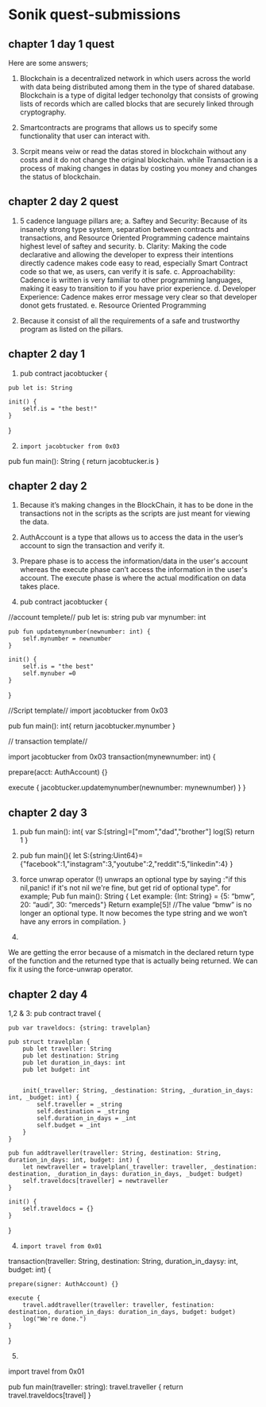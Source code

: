 # Sonik quest-submissions

## chapter 1 day 1 quest

Here are some answers;
 1. Blockchain is a decentralized network in which users across the world with data being distributed among them in the type of shared database. Blockchain is a type of digital ledger techonolgy that consists of growing lists of records which are called blocks that are securely linked through cryptography.
 
 2. Smartcontracts are programs that allows us to specify some functionality that user can interact with. 
 
 3. Scrpit means veiw or read the datas stored in blockchain without any costs and it do not change the original blockchain. 
     while Transaction is a process of making changes in datas by costing you money and changes the status of blockchain.
     
     
## chapter 2 day 2 quest

1. 5 cadence language pillars are;
      a. Saftey and Security: Because of its insanely strong type system, separation between contracts and transactions, and Resource Oriented Programming cadence maintains highest level of saftey and security.
      b. Clarity: Making the code declarative and allowing the developer to express their intentions directly cadence makes code easy to read, especially Smart Contract code so that we, as users, can verify it is safe.
      c. Approachability: Cadence is written is very familiar to other programming languages, making it easy to transition to if you have prior experience.
      d. Developer Experience: Cadence makes error message very clear so that developer donot gets frustated.
      e. Resource Oriented Programming
      
2. Because it consist of all the requirements of a safe and trustworthy program as listed on the pillars.

## chapter 2 day 1

1.   pub contract jacobtucker {

    pub let is: String

    init() {
        self.is = "the best!"
    }
}

2.     import jacobtucker from 0x03

pub fun main(): String {
    return jacobtucker.is
}

## chapter 2 day 2

1.
   Because it’s making changes in the BlockChain, it has to be done in the transactions not in the scripts as the scripts are just meant for viewing the data.
   

2.
     AuthAccount is a type that allows us to access the data in the user’s account to sign the transaction and verify it.

3.
    Prepare phase is to access the information/data in the user's account whereas the execute phase can’t access the information in the user's account. The execute phase is where the actual modification on data takes place.  




4.    pub contract jacobtucker {

   //account templete//
    pub let is: string
    pub var mynumber: int

    pub fun updatemynumber(newnumber: int) {
        self.mynumber = newnumber
    }

    init() {
        self.is = "the best"
        self.mynuber =0
    }
}

//Script template//
  import jacobtucker from 0x03
  
  pub fun main(): int{
      return jacobtucker.mynumber
  }
  
  // transaction template//
  
  import jacobtucker from 0x03
  transaction(mynewnumber: int) {

  prepare(acct: AuthAccount) {}

  execute {
    jacobtucker.updatemynumber(newnumber: mynewnumber)
  }
}


## chapter 2 day 3

1.
   pub fun main(): int{
    var S:[string]=["mom","dad","brother"]
    log(S)
    return 1
    }
    

2.
    pub fun main(){
     let S:{string:Uint64}={"facebook":1,"instagram":3,"youtube":2,"reddit":5,"linkedin":4}
     }
     
  
  

  3.
     force unwrap operator (!) unwraps an optional type by saying :"if this nil,panic! if it's not nil we're fine, but get rid of optional type".
       for example;
                          Pub fun main(): String {
                          Let example: {Int: String} = {5: “bmw”, 20: “audi”, 30: “merceds"}
                          Return example[5]!   //The value “bmw” is no longer an optional type. It now becomes the type string and we won’t have any errors in compilation.
}

4.
  We are getting the error because of a mismatch in the declared return type of the function and the returned type that is actually being returned. 
 We can fix it using the force-unwrap operator.
 

## chapter 2 day 4

1,2 & 3:
                 pub contract travel {

    pub var traveldocs: {string: travelplan}
    
    pub struct travelplan {
        pub let traveller: String
        pub let destination: String
        pub let duration_in_days: int
        pub let budget: int

        
        init(_traveller: String, _destination: String, _duration_in_days: int, _budget: int) {
            self.traveller = _string
            self.destination = _string
            self.duration_in_days = _int
            self.budget = _int
        }
    }

    pub fun addtraveller(traveller: String, destination: String, duration_in_days: int, budget: int) {
        let newtraveller = travelplan(_traveller: traveller, _destination: destination, _duration_in_days: duration_in_days, _budget: budget)
        self.traveldocs[traveller] = newtraveller
    }

    init() {
        self.traveldocs = {}
    }

}


 4.
        import travel from 0x01

transaction(traveller: String, destination: String, duration_in_daysy: int, budget: int) {

    prepare(signer: AuthAccount) {}

    execute {
        travel.addtraveller(traveller: traveller, festination: destination, duration_in_days: duration_in_days, budget: budget)
        log("We're done.")
    }
}

 5.
   import travel from 0x01

pub fun main(traveller: string): travel.traveller {
    return travel.traveldocs[travel]
}



